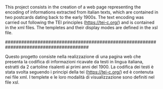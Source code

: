 This project consists in the creation of a web page representing the encoding of informations extracted from italian texts, which are
contained in two postcards dating back to the early 1900s.
The text encoding was carried out following the TEI principles (https://tei-c.org/) and is contained in the xml files.
The templetes and their display modes are defined in the xsl file.

#######################################################################################

Questo progetto consiste nella realizzazione di una pagina web che presenta la codifica di informazioni ricavate da testi in lingua 
italiana, estratti da 2 cartoline risalenti ai primi anni del 1900. 
La codifica dei testi è stata svolta seguendo i principi della tei (https://tei-c.org/) ed è contenuta nei file xml.
I templete e le loro modalità di visualizzazione sono definiti nel file xsl.
